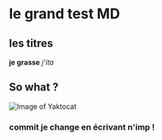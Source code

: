 # le grand test MD
## les titres
**je grasse**
*j'ita*

## So what ?
![Image of Yaktocat](https://octodex.github.com/images/yaktocat.png)
### commit je change en écrivant n'imp !
